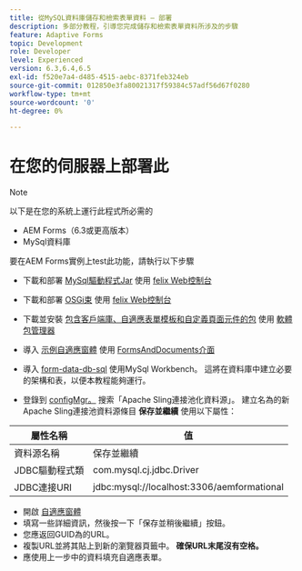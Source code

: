```yaml
---
title: 從MySQL資料庫儲存和檢索表單資料 — 部署
description: 多部分教程，引導您完成儲存和檢索表單資料所涉及的步驟
feature: Adaptive Forms
topic: Development
role: Developer
level: Experienced
version: 6.3,6.4,6.5
exl-id: f520e7a4-d485-4515-aebc-8371feb324eb
source-git-commit: 012850e3fa80021317f59384c57adf56d67f0280
workflow-type: tm+mt
source-wordcount: '0'
ht-degree: 0%

---
```


# 在您的伺服器上部署此

>[!NOTE]
>
>以下是在您的系統上運行此程式所必需的
>
>* AEM Forms（6.3或更高版本）
>* MySql資料庫


要在AEM Forms實例上test此功能，請執行以下步驟

* 下載和部署 [MySql驅動程式Jar](assets/mysqldriver.jar) 使用 [felix Web控制台](http://localhost:4502/system/console/bundles)
* 下載和部署 [OSGi束](assets/SaveAndContinue.SaveAndContinue.core-1.0-SNAPSHOT.jar) 使用 [felix Web控制台](http://localhost:4502/system/console/bundles)
* 下載並安裝 [包含客戶端庫、自適應表單模板和自定義頁面元件的包](assets/store-and-fetch-af-with-data.zip) 使用 [軟體包管理器](http://localhost:4502/crx/packmgr/index.jsp)
* 導入 [示例自適應窗體](assets/sample-adaptive-form.zip) 使用 [FormsAndDocuments介面](http://localhost:4502/aem/forms.html/content/dam/formsanddocuments)

* 導入 [form-data-db-sql](assets/form-data-db.sql) 使用MySql Workbench。 這將在資料庫中建立必要的架構和表，以便本教程能夠運行。
* 登錄到 [configMgr。](http://localhost:4502/system/console/configMgr) 搜索「Apache Sling連接池化資料源」。 建立名為的新Apache Sling連接池資料源條目 **保存並繼續** 使用以下屬性：

| 屬性名稱 | 值 |
| ------------------------|---------------------------------------|
| 資料源名稱 | 保存並繼續 |
| JDBC驅動程式類 | com.mysql.cj.jdbc.Driver |
| JDBC連接URI | jdbc:mysql://localhost:3306/aemformational |

* 開啟 [自適應窗體](http://localhost:4502/content/dam/formsanddocuments/demostoreandretrieveformdata/jcr:content?wcmmode=disabled)
* 填寫一些詳細資訊，然後按一下「保存並稍後繼續」按鈕。
* 您應返回GUID為的URL。
* 複製URL並將其貼上到新的瀏覽器頁籤中。 **確保URL末尾沒有空格。**
* 應使用上一步中的資料填充自適應表單。
